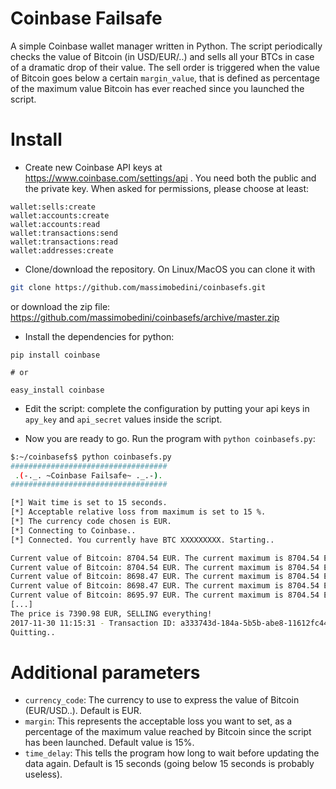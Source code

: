 # Coinbase Failsafe
A simple Coinbase wallet manager written in Python.
The script periodically checks the value of Bitcoin (in USD/EUR/..) and sells all your BTCs in case of a dramatic drop of their value. The sell order is triggered when the value of Bitcoin goes below a certain `margin_value`, that is defined as percentage of the maximum value Bitcoin has ever reached since you launched the script.

# Install
- Create new Coinbase API keys at https://www.coinbase.com/settings/api . You need both the public and the private key. When asked for permissions, please choose at least: 
```
wallet:sells:create
wallet:accounts:create
wallet:accounts:read
wallet:transactions:send
wallet:transactions:read
wallet:addresses:create
```

- Clone/download the repository. On Linux/MacOS you can clone it with
```bash
git clone https://github.com/massimobedini/coinbasefs.git
```
  or download the zip file: https://github.com/massimobedini/coinbasefs/archive/master.zip

- Install the dependencies for python:
```
pip install coinbase

# or

easy_install coinbase
```

- Edit the script: complete the configuration by putting your api keys in `apy_key` and `api_secret` values inside the script.

- Now you are ready to go. Run the program with `python coinbasefs.py`:
```bash
$:~/coinbasefs$ python coinbasefs.py
###################################
 .(-._. ~Coinbase Failsafe~ ._.-). 
###################################

[*] Wait time is set to 15 seconds.
[*] Acceptable relative loss from maximum is set to 15 %.
[*] The currency code chosen is EUR.
[*] Connecting to Coinbase..
[*] Connected. You currently have BTC XXXXXXXXX. Starting..

Current value of Bitcoin: 8704.54 EUR. The current maximum is 8704.54 EUR and the SELL value is currently set to 7398.86 EUR.
Current value of Bitcoin: 8704.54 EUR. The current maximum is 8704.54 EUR and the SELL value is currently set to 7398.86 EUR.
Current value of Bitcoin: 8698.47 EUR. The current maximum is 8704.54 EUR and the SELL value is currently set to 7398.86 EUR.
Current value of Bitcoin: 8698.47 EUR. The current maximum is 8704.54 EUR and the SELL value is currently set to 7398.86 EUR.
Current value of Bitcoin: 8695.97 EUR. The current maximum is 8704.54 EUR and the SELL value is currently set to 7398.86 EUR.
[...]
The price is 7390.98 EUR, SELLING everything!
2017-11-30 11:15:31 - Transaction ID: a333743d-184a-5b5b-abe8-11612fc44ab5.
Quitting..
```
# Additional parameters
- `currency_code`: The currency to use to express the value of Bitcoin (EUR/USD..). Default is EUR.
- `margin`: This represents the acceptable loss you want to set, as a percentage of the maximum value reached by Bitcoin since the script has been launched. Default value is 15%.
- `time_delay`: This tells the program how long to wait before updating the data again. Default is 15 seconds (going below 15 seconds is probably useless).
